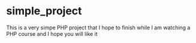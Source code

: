 # simple_project
This is a very simpe PHP project that I hope to finish while I am watching a PHP course and I hope you will like it
